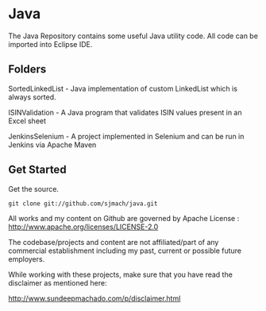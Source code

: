 Java
=============================================================
The Java Repository contains some useful Java utility code.
All code can be imported into Eclipse IDE.


Folders
-------------------------------------------------------------
SortedLinkedList - Java implementation of custom LinkedList which is always sorted.

ISINValidation	 - A Java program that validates ISIN values present in an Excel sheet

JenkinsSelenium  - A project implemented in Selenium and can be run in Jenkins via Apache Maven

Get Started
-------------------------------------------------------------
Get the source.

    git clone git://github.com/sjmach/java.git


All works and  my content on Github are governed by Apache License : http://www.apache.org/licenses/LICENSE-2.0

The codebase/projects and content are not affiliated/part of any commercial establishment including my past, current or possible future employers.

While working with these projects, make sure that you have read the disclaimer as mentioned here:

http://www.sundeepmachado.com/p/disclaimer.html


